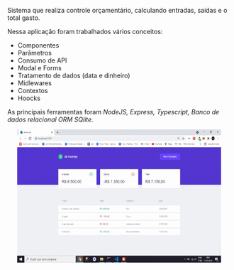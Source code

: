 <p>
Sistema que realiza controle orçamentário, calculando entradas, saídas e o total gasto.  
</br>
 
</p>
Nessa aplicação foram trabalhados vários conceitos: 
<ul>
    <li> Componentes </li>
    <li> Parâmetros </li>
    <li> Consumo de API </li>
    <li> Modal e Forms </li>
    <li> Tratamento de dados (data e dinheiro) </li>
    <li> Midlewares </li>
    <li> Contextos </li>
    <li> Hoocks </li>
    
</ul>

As principais ferramentas foram *NodeJS, Express, Typescript, Banco de dados relacional ORM SQlite.* 

<p align="center">
  <img width="460" height="300" src="src/assets/apresenta.gif">
</p>


